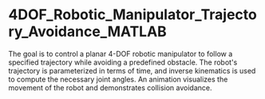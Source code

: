 # 4DOF_Robotic_Manipulator_Trajectory_Avoidance_MATLAB
The goal is to control a planar 4-DOF robotic manipulator to follow a specified trajectory while avoiding a predefined obstacle. The robot's trajectory is parameterized in terms of time, and inverse kinematics is used to compute the necessary joint angles. An animation visualizes the movement of the robot and demonstrates collision avoidance.

